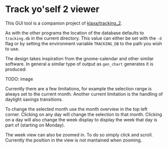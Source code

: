 Track yo'self 2 viewer
======================

This GUI tool is a companion project of [klaxa/tracking_2](https://github.com/klaxa/tracking_2).

As with the other programs the location of the database defaults to
`tracking.db` in the current directory. This value can either be set
with the `-d` flag or by setting the environment variable `TRACKING_DB`
to the path you wish to use.

The design takes inspiration from the gnome-calendar and other similar
software. In general a similar type of output as `gen_chart` generates
it is produced:

TODO: image

Currently there are a few limitations, for example the selection range
is always set to the current month. Another current limitation is the
handling of daylight savings transitions.

To change the selected month use the month overview in the top left
corner. Clicking on any day will change the selection to that month.
Clicking on a day will also change the week display to display the week
that day is part of (starting on Monday).

The week view can also be zoomed in. To do so simply click and scroll.
Currently the position in the view is not mantained when zooming.

